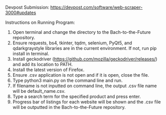 Devpost Submission:
https://devpost.com/software/web-scraper-3000#updates

Instructions on Running Program:
  1. Open terminal and change the directory to the Bach-to-the-Future repository.
  2. Ensure requests, bs4, tkinter, tqdm, selenium, PyQt5,  and  qdarkgraystyle libraries are in the current environment. If not, run pip install in terminal.
  3. Install geckodriver (https://github.com/mozilla/geckodriver/releases/) and add its location to PATH.
  4. Install the latest version of Firefox.
  5. Ensure <filename>.csv application is not open and if it is open, close the file.
  6. Type python3 main.py <filename> on the command line and run.
  7. If filename is not inputted on command line, the output .csv file name will be default_name.csv.
  8. Type a search term for the specified product and press enter.
  9. Progress bar of listings for each website will be shown and the .csv file will be outputted in the Bach-to-the-Future repository.
  

